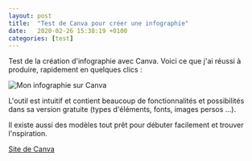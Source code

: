 ```yaml
---
layout: post
title:  "Test de Canva pour créer une infographie"
date:   2020-02-26 15:38:19 +0100
categories: [test]
---
```


Test de la création d'infographie avec Canva. Voici ce que j'ai réussi à produire, rapidement en quelques clics :

![Mon infographie sur Canva](/assets/PHP-infographie.png)

L'outil est intuitif et contient beaucoup de fonctionnalités et possibilités dans sa version gratuite (types d'éléments, fonts, images persos ...).

Il existe aussi des modèles tout prêt pour débuter facilement et trouver l'nspiration.

[Site de Canva](https://www.canva.com/)